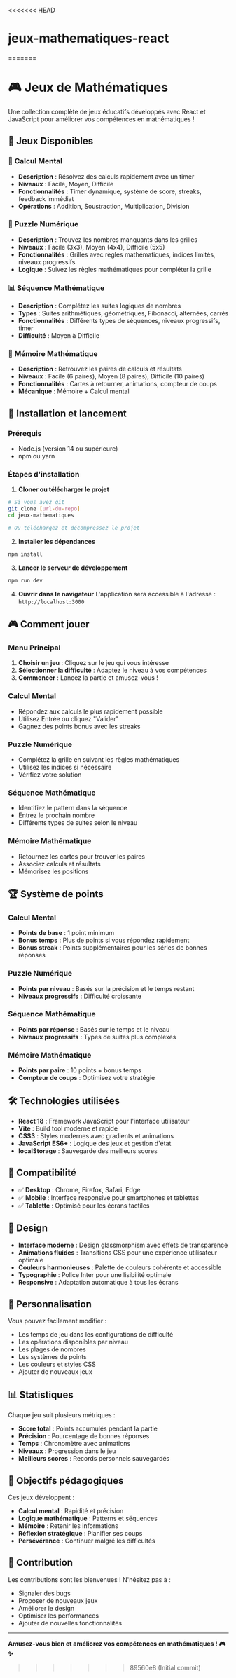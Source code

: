 <<<<<<< HEAD
# jeux-mathematiques-react
=======
# 🎮 Jeux de Mathématiques

Une collection complète de jeux éducatifs développés avec React et JavaScript pour améliorer vos compétences en mathématiques !

## 🎯 Jeux Disponibles

### 🧮 **Calcul Mental**
- **Description** : Résolvez des calculs rapidement avec un timer
- **Niveaux** : Facile, Moyen, Difficile
- **Fonctionnalités** : Timer dynamique, système de score, streaks, feedback immédiat
- **Opérations** : Addition, Soustraction, Multiplication, Division

### 🧩 **Puzzle Numérique**
- **Description** : Trouvez les nombres manquants dans les grilles
- **Niveaux** : Facile (3x3), Moyen (4x4), Difficile (5x5)
- **Fonctionnalités** : Grilles avec règles mathématiques, indices limités, niveaux progressifs
- **Logique** : Suivez les règles mathématiques pour compléter la grille

### 📊 **Séquence Mathématique**
- **Description** : Complétez les suites logiques de nombres
- **Types** : Suites arithmétiques, géométriques, Fibonacci, alternées, carrés
- **Fonctionnalités** : Différents types de séquences, niveaux progressifs, timer
- **Difficulté** : Moyen à Difficile

### 🎯 **Mémoire Mathématique**
- **Description** : Retrouvez les paires de calculs et résultats
- **Niveaux** : Facile (6 paires), Moyen (8 paires), Difficile (10 paires)
- **Fonctionnalités** : Cartes à retourner, animations, compteur de coups
- **Mécanique** : Mémoire + Calcul mental

## 🚀 Installation et lancement

### Prérequis
- Node.js (version 14 ou supérieure)
- npm ou yarn

### Étapes d'installation

1. **Cloner ou télécharger le projet**
```bash
# Si vous avez git
git clone [url-du-repo]
cd jeux-mathematiques

# Ou téléchargez et décompressez le projet
```

2. **Installer les dépendances**
```bash
npm install
```

3. **Lancer le serveur de développement**
```bash
npm run dev
```

4. **Ouvrir dans le navigateur**
L'application sera accessible à l'adresse : `http://localhost:3000`

## 🎮 Comment jouer

### Menu Principal
1. **Choisir un jeu** : Cliquez sur le jeu qui vous intéresse
2. **Sélectionner la difficulté** : Adaptez le niveau à vos compétences
3. **Commencer** : Lancez la partie et amusez-vous !

### Calcul Mental
- Répondez aux calculs le plus rapidement possible
- Utilisez Entrée ou cliquez "Valider"
- Gagnez des points bonus avec les streaks

### Puzzle Numérique
- Complétez la grille en suivant les règles mathématiques
- Utilisez les indices si nécessaire
- Vérifiez votre solution

### Séquence Mathématique
- Identifiez le pattern dans la séquence
- Entrez le prochain nombre
- Différents types de suites selon le niveau

### Mémoire Mathématique
- Retournez les cartes pour trouver les paires
- Associez calculs et résultats
- Mémorisez les positions

## 🏆 Système de points

### Calcul Mental
- **Points de base** : 1 point minimum
- **Bonus temps** : Plus de points si vous répondez rapidement
- **Bonus streak** : Points supplémentaires pour les séries de bonnes réponses

### Puzzle Numérique
- **Points par niveau** : Basés sur la précision et le temps restant
- **Niveaux progressifs** : Difficulté croissante

### Séquence Mathématique
- **Points par réponse** : Basés sur le temps et le niveau
- **Niveaux progressifs** : Types de suites plus complexes

### Mémoire Mathématique
- **Points par paire** : 10 points + bonus temps
- **Compteur de coups** : Optimisez votre stratégie

## 🛠️ Technologies utilisées

- **React 18** : Framework JavaScript pour l'interface utilisateur
- **Vite** : Build tool moderne et rapide
- **CSS3** : Styles modernes avec gradients et animations
- **JavaScript ES6+** : Logique des jeux et gestion d'état
- **localStorage** : Sauvegarde des meilleurs scores

## 📱 Compatibilité

- ✅ **Desktop** : Chrome, Firefox, Safari, Edge
- ✅ **Mobile** : Interface responsive pour smartphones et tablettes
- ✅ **Tablette** : Optimisé pour les écrans tactiles

## 🎨 Design

- **Interface moderne** : Design glassmorphism avec effets de transparence
- **Animations fluides** : Transitions CSS pour une expérience utilisateur optimale
- **Couleurs harmonieuses** : Palette de couleurs cohérente et accessible
- **Typographie** : Police Inter pour une lisibilité optimale
- **Responsive** : Adaptation automatique à tous les écrans

## 🔧 Personnalisation

Vous pouvez facilement modifier :
- Les temps de jeu dans les configurations de difficulté
- Les opérations disponibles par niveau
- Les plages de nombres
- Les systèmes de points
- Les couleurs et styles CSS
- Ajouter de nouveaux jeux

## 📊 Statistiques

Chaque jeu suit plusieurs métriques :
- **Score total** : Points accumulés pendant la partie
- **Précision** : Pourcentage de bonnes réponses
- **Temps** : Chronomètre avec animations
- **Niveaux** : Progression dans le jeu
- **Meilleurs scores** : Records personnels sauvegardés

## 🎯 Objectifs pédagogiques

Ces jeux développent :
- **Calcul mental** : Rapidité et précision
- **Logique mathématique** : Patterns et séquences
- **Mémoire** : Retenir les informations
- **Réflexion stratégique** : Planifier ses coups
- **Persévérance** : Continuer malgré les difficultés

## 🤝 Contribution

Les contributions sont les bienvenues ! N'hésitez pas à :
- Signaler des bugs
- Proposer de nouveaux jeux
- Améliorer le design
- Optimiser les performances
- Ajouter de nouvelles fonctionnalités

---

**Amusez-vous bien et améliorez vos compétences en mathématiques ! 🎮✨** 
>>>>>>> 89560e8 (Initial commit)

